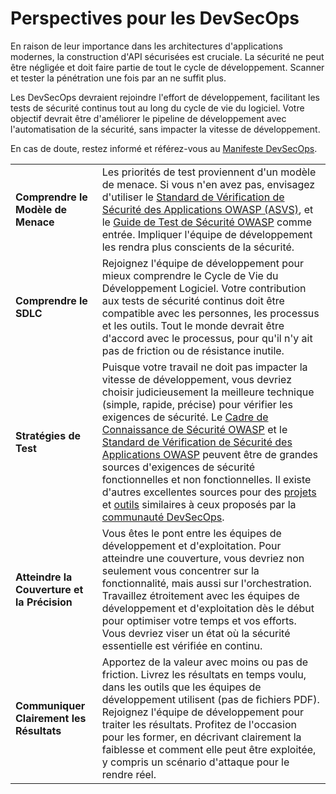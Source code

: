 # Perspectives pour les DevSecOps

En raison de leur importance dans les architectures d'applications modernes, la construction d'API sécurisées est cruciale. La sécurité ne peut être négligée et doit faire partie de tout le cycle de développement. Scanner et tester la pénétration une fois par an ne suffit plus.

Les DevSecOps devraient rejoindre l'effort de développement, facilitant les tests de sécurité continus tout au long du cycle de vie du logiciel. Votre objectif devrait être d'améliorer le pipeline de développement avec l'automatisation de la sécurité, sans impacter la vitesse de développement.

En cas de doute, restez informé et référez-vous au [Manifeste DevSecOps][1].

| | |
|-|-|
| **Comprendre le Modèle de Menace** | Les priorités de test proviennent d'un modèle de menace. Si vous n'en avez pas, envisagez d'utiliser le [Standard de Vérification de Sécurité des Applications OWASP (ASVS)][2], et le [Guide de Test de Sécurité OWASP][3] comme entrée. Impliquer l'équipe de développement les rendra plus conscients de la sécurité. |
| **Comprendre le SDLC** | Rejoignez l'équipe de développement pour mieux comprendre le Cycle de Vie du Développement Logiciel. Votre contribution aux tests de sécurité continus doit être compatible avec les personnes, les processus et les outils. Tout le monde devrait être d'accord avec le processus, pour qu'il n'y ait pas de friction ou de résistance inutile. |
| **Stratégies de Test** | Puisque votre travail ne doit pas impacter la vitesse de développement, vous devriez choisir judicieusement la meilleure technique (simple, rapide, précise) pour vérifier les exigences de sécurité. Le [Cadre de Connaissance de Sécurité OWASP][4] et le [Standard de Vérification de Sécurité des Applications OWASP][2] peuvent être de grandes sources d'exigences de sécurité fonctionnelles et non fonctionnelles. Il existe d'autres excellentes sources pour des [projets][5] et [outils][6] similaires à ceux proposés par la [communauté DevSecOps][7]. |
| **Atteindre la Couverture et la Précision** | Vous êtes le pont entre les équipes de développement et d'exploitation. Pour atteindre une couverture, vous devriez non seulement vous concentrer sur la fonctionnalité, mais aussi sur l'orchestration. Travaillez étroitement avec les équipes de développement et d'exploitation dès le début pour optimiser votre temps et vos efforts. Vous devriez viser un état où la sécurité essentielle est vérifiée en continu. |
| **Communiquer Clairement les Résultats** | Apportez de la valeur avec moins ou pas de friction. Livrez les résultats en temps voulu, dans les outils que les équipes de développement utilisent (pas de fichiers PDF). Rejoignez l'équipe de développement pour traiter les résultats. Profitez de l'occasion pour les former, en décrivant clairement la faiblesse et comment elle peut être exploitée, y compris un scénario d'attaque pour le rendre réel. |

[1]: https://www.devsecops.org/
[2]: https://owasp.org/www-project-application-security-verification-standard/
[3]: https://owasp.org/www-project-web-security-testing-guide/
[4]: https://owasp.org/www-project-security-knowledge-framework/
[5]: http://devsecops.github.io/
[6]: https://github.com/devsecops/awesome-devsecops
[7]: http://devsecops.org
